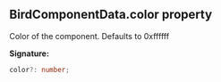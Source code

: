 
## BirdComponentData.color property

Color of the component. Defaults to 0xffffff

**Signature:**

```typescript
color?: number;
```
